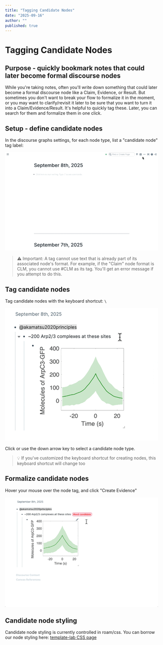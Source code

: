 ```yaml
---
title: "Tagging Candidate Nodes"
date: "2025-09-16"
author: ""
published: true
---
```


# Tagging Candidate Nodes

## Purpose - quickly bookmark notes that could later become formal discourse nodes

While you're taking notes, often you'll write down something that could later become a formal discourse node like a Claim, Evidence, or Result. But sometimes you don't want to break your flow to formalize it in the moment, or you may want to clarify/revisit it later to be sure that you want to turn it into a Claim/Evidence/Result. 
It's helpful to quickly tag these. Later, you can search for them and formalize them in one click.

## Setup - define candidate nodes

In the discourse graphs settings, for each node type, list a "candidate node" tag label:

![Tagging Candidate Nodes Demo](../assets/tagging-config.gif)


> ⚠️ Important: A tag cannot use text that is already part of its associated node's format. For example, if the "Claim" node format is CLM, you cannot use #CLM as its tag. You'll get an error message if you attempt to do this.

## Tag candidate nodes

Tag candidate nodes with the keyboard shortcut: ` \ `

![Tagging Candidate Nodes keyboard shortcut](../assets/tagging-demo.gif)

Click or use the down arrow key to select a candidate node type.

> 💡 If you've customized the keyboard shortcut for creating nodes, this keyboard shortcut will change too

## Formalize candidate nodes

Hover your mouse over the node tag, and click "Create Evidence"

<!-- TODO: update this gif with smoother UX, including auto-remove tag -->

![Formalizing Candidate Nodes](../assets/tagging-formalization.gif)

## Candidate node styling

Candidate node styling is currently controlled in roam/css. You can borrow our node styling here: [template-lab CSS page](https://roamresearch.com/#/app/template-lab/page/X8V4gy32s)

